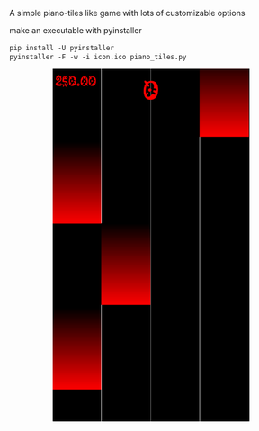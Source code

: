 A simple piano-tiles like game with lots of customizable options

make an executable with pyinstaller
```shell
pip install -U pyinstaller
pyinstaller -F -w -i icon.ico piano_tiles.py
```


<p align="center">
  <img src="https://github.com/erfan-ops/piano-tiles/blob/main/examples/RED.png" width=350 />
</p>